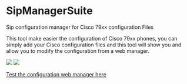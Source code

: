 # SipManagerSuite
Sip configuration manager for Cisco 79xx configuration Files

This tool make easier the configuration of Cisco 79xx phones, you can simply add your Cisco configuration files and this tool will show you and allow you to modify the configuration from a web manager.

<img src=http://lingoworld.eu/websites/sipmanager/sipmanager.jpg>

<img src=http://lingoworld.eu/websites/sipmanager/sipmanager2.jpg>

<a href="http://lingoworld.eu/websites/sipmanager/sipmanager.html">Test the configuration web manager here</a>


